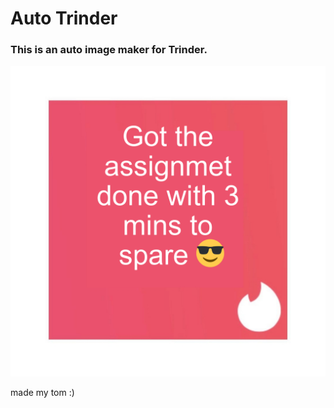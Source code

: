 # Auto Trinder
### This is an auto image maker for Trinder.

![example](example.png)

made my tom :)
